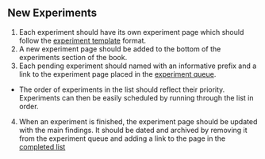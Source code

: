 ## New Experiments

1. Each experiment should have its own experiment page which should follow the [experiment template](TEMPLATE.md) format.
2. A new experiment page should be added to the bottom of the experiments section of the book.
3. Each pending experiment should named with an informative prefix and a link to the experiment page placed in the [experiment queue](QUEUE.md).
  - The order of experiments in the list should reflect their priority. Experiments can then be easily scheduled by running through the list in order.
4. When an experiment is finished, the experiment page should be updated with the main findings. It should be dated and archived by removing it from the experiment queue and adding a link to the page in the [completed list](COMPLETED.md)
